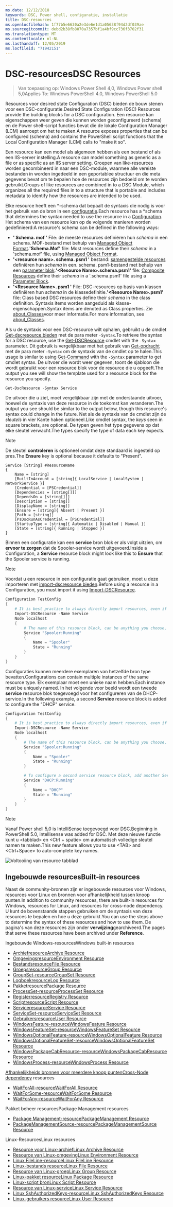 ```yaml
---
ms.date: 12/12/2018
keywords: DSC, Power shell, configuratie, installatie
title: DSC-resources
ms.openlocfilehash: 1f77b5e6630a2e3de6e1d1a05638f94d2df039ae
ms.sourcegitcommit: debd2b38fb8070a7357bf1a4bf9cc736f3702f31
ms.translationtype: MT
ms.contentlocale: nl-NL
ms.lasthandoff: 12/05/2019
ms.locfileid: "71942151"
---
```

# <a name="dsc-resources"></a><span data-ttu-id="4fd7a-103">DSC-resources</span><span class="sxs-lookup"><span data-stu-id="4fd7a-103">DSC Resources</span></span>

><span data-ttu-id="4fd7a-104">Van toepassing op: Windows Power Shell 4,0, Windows Power shell 5,0</span><span class="sxs-lookup"><span data-stu-id="4fd7a-104">Applies To: Windows PowerShell 4.0, Windows PowerShell 5.0</span></span>

<span data-ttu-id="4fd7a-105">Resources voor desired state Configuration (DSC) bieden de bouw stenen voor een DSC-configuratie.</span><span class="sxs-lookup"><span data-stu-id="4fd7a-105">Desired State Configuration (DSC) Resources provide the building blocks for a DSC configuration.</span></span> <span data-ttu-id="4fd7a-106">Een resource kan eigenschappen weer geven die kunnen worden geconfigureerd (schema) en de Power shell-script functies bevat die de lokale Configuration Manager (LCM) aanroept om het te maken.</span><span class="sxs-lookup"><span data-stu-id="4fd7a-106">A resource exposes properties that can be configured (schema) and contains the PowerShell script functions that the Local Configuration Manager (LCM) calls to "make it so".</span></span>

<span data-ttu-id="4fd7a-107">Een resource kan een model als algemeen hebben als een bestand of als een IIS-server instelling.</span><span class="sxs-lookup"><span data-stu-id="4fd7a-107">A resource can model something as generic as a file or as specific as an IIS server setting.</span></span>  <span data-ttu-id="4fd7a-108">Groepen van like-resources worden gecombineerd in naar een DSC-module, waarmee alle vereiste bestanden in worden ingedeeld in een geportablee structuur en die meta gegevens bevat om te bepalen hoe de resources zijn bedoeld om te worden gebruikt.</span><span class="sxs-lookup"><span data-stu-id="4fd7a-108">Groups of like resources are combined in to a DSC Module, which organizes all the required files in to a structure that is portable and includes metadata to identify how the resources are intended to be used.</span></span>

<span data-ttu-id="4fd7a-109">Elke resource heeft een \*-schema dat bepaalt de syntaxis die nodig is voor het gebruik van de bron in een [configuratie](../configurations/configurations.md).</span><span class="sxs-lookup"><span data-stu-id="4fd7a-109">Each resource has a \*schema that determines the syntax needed to use the resource in a [Configuration](../configurations/configurations.md).</span></span> <span data-ttu-id="4fd7a-110">Het schema van een resource kan op de volgende manieren worden gedefinieerd:</span><span class="sxs-lookup"><span data-stu-id="4fd7a-110">A resource's schema can be defined in the following ways:</span></span>

- <span data-ttu-id="4fd7a-111">**' Schema. mof '** File: de meeste resources definiëren hun *schema* in een schema. MOF-bestand met behulp van [Managed Object Format](/windows/desktop/wmisdk/managed-object-format--mof-).</span><span class="sxs-lookup"><span data-stu-id="4fd7a-111">**'Schema.Mof'** file: Most resources define their *schema* in a 'schema.mof' file, using [Managed Object Format](/windows/desktop/wmisdk/managed-object-format--mof-).</span></span>
- <span data-ttu-id="4fd7a-112">**'\<resource naam\>. schema. psm1 '** bestand: [samengestelde resources](../configurations/compositeConfigs.md) definiëren hun *schema* in een<ResourceName>. schema. psm1-bestand met behulp van een [parameter blok](/powershell/module/microsoft.powershell.core/about/about_functions?view=powershell-6#functions-with-parameters).</span><span class="sxs-lookup"><span data-stu-id="4fd7a-112">**'\<Resource Name\>.schema.psm1'** file: [Composite Resources](../configurations/compositeConfigs.md) define their *schema* in a '<ResourceName>.schema.psm1' file using a [Parameter Block](/powershell/module/microsoft.powershell.core/about/about_functions?view=powershell-6#functions-with-parameters).</span></span>
- <span data-ttu-id="4fd7a-113">**'\<Resource Name\>. psm1 '** File: DSC-resources op basis van klassen definiëren hun *schema* in de klassedefinitie.</span><span class="sxs-lookup"><span data-stu-id="4fd7a-113">**'\<Resource Name\>.psm1'** file: Class based DSC resources define their *schema* in the class definition.</span></span> <span data-ttu-id="4fd7a-114">Syntaxis items worden aangeduid als klasse-eigenschappen.</span><span class="sxs-lookup"><span data-stu-id="4fd7a-114">Syntax items are denoted as Class properties.</span></span> <span data-ttu-id="4fd7a-115">Zie [about_Classes](/powershell/module/psdesiredstateconfiguration/about/about_classes_and_dsc)voor meer informatie.</span><span class="sxs-lookup"><span data-stu-id="4fd7a-115">For more information, see [about_Classes](/powershell/module/psdesiredstateconfiguration/about/about_classes_and_dsc).</span></span>

<span data-ttu-id="4fd7a-116">Als u de syntaxis voor een DSC-resource wilt ophalen, gebruikt u de cmdlet [Get-dscresource bieden](/powershell/module/PSDesiredStateConfiguration/Get-DscResource) met de para meter `-Syntax`.</span><span class="sxs-lookup"><span data-stu-id="4fd7a-116">To retrieve the syntax for a DSC resource, use the [Get-DSCResource](/powershell/module/PSDesiredStateConfiguration/Get-DscResource) cmdlet with the `-Syntax` parameter.</span></span> <span data-ttu-id="4fd7a-117">Dit gebruik is vergelijkbaar met het gebruik van [Get-opdracht](/powershell/module/microsoft.powershell.core/get-command) met de para meter `-Syntax` om de syntaxis van de cmdlet op te halen.</span><span class="sxs-lookup"><span data-stu-id="4fd7a-117">This usage is similar to using [Get-Command](/powershell/module/microsoft.powershell.core/get-command) with the `-Syntax` parameter to get cmdlet syntax.</span></span> <span data-ttu-id="4fd7a-118">De uitvoer die wordt weer gegeven, toont de sjabloon die wordt gebruikt voor een resource blok voor de resource die u opgeeft.</span><span class="sxs-lookup"><span data-stu-id="4fd7a-118">The output you see will show the template used for a resource block for the resource you specify.</span></span>

```powershell
Get-DscResource -Syntax Service
```

<span data-ttu-id="4fd7a-119">De uitvoer die u ziet, moet vergelijkbaar zijn met de onderstaande uitvoer, hoewel de syntaxis van deze resource in de toekomst kan veranderen.</span><span class="sxs-lookup"><span data-stu-id="4fd7a-119">The output you see should be similar to the output below, though this resource's syntax could change in the future.</span></span> <span data-ttu-id="4fd7a-120">Net als de syntaxis van de cmdlet zijn de *sleutels* in vier Kante haken optioneel.</span><span class="sxs-lookup"><span data-stu-id="4fd7a-120">Like cmdlet syntax, the *keys* seen in square brackets, are optional.</span></span> <span data-ttu-id="4fd7a-121">De typen geven het type gegevens op dat elke sleutel verwacht.</span><span class="sxs-lookup"><span data-stu-id="4fd7a-121">The types specify the type of data each key expects.</span></span>

> [!NOTE]
> <span data-ttu-id="4fd7a-122">De sleutel **controleren** is optioneel omdat deze standaard is ingesteld op pres.</span><span class="sxs-lookup"><span data-stu-id="4fd7a-122">The **Ensure** key is optional because it defaults to "Present".</span></span>

```output
Service [String] #ResourceName
{
    Name = [string]
    [BuiltInAccount = [string]{ LocalService | LocalSystem | NetworkService }]
    [Credential = [PSCredential]]
    [Dependencies = [string[]]]
    [DependsOn = [string[]]]
    [Description = [string]]
    [DisplayName = [string]]
    [Ensure = [string]{ Absent | Present }]
    [Path = [string]]
    [PsDscRunAsCredential = [PSCredential]]
    [StartupType = [string]{ Automatic | Disabled | Manual }]
    [State = [string]{ Running | Stopped }]
}
```

<span data-ttu-id="4fd7a-123">Binnen een configuratie kan een **service** bron blok er als volgt uitzien, om **ervoor te zorgen** dat de Spooler-service wordt uitgevoerd.</span><span class="sxs-lookup"><span data-stu-id="4fd7a-123">Inside a Configuration, a **Service** resource block might look like this to **Ensure** that the Spooler service is running.</span></span>

> [!NOTE]
> <span data-ttu-id="4fd7a-124">Voordat u een resource in een configuratie gaat gebruiken, moet u deze importeren met [import-dscresource bieden](../configurations/import-dscresource.md).</span><span class="sxs-lookup"><span data-stu-id="4fd7a-124">Before using a resource in a Configuration, you must import it using [Import-DSCResource](../configurations/import-dscresource.md).</span></span>

```powershell
Configuration TestConfig
{
    # It is best practice to always directly import resources, even if the resource is a built-in resource.
    Import-DSCResource -Name Service
    Node localhost
    {
        # The name of this resource block, can be anything you choose, as long as it is of type [String] as indicated by the schema.
        Service "Spooler:Running"
        {
            Name = "Spooler"
            State = "Running"
        }
    }
}
```

<span data-ttu-id="4fd7a-125">Configuraties kunnen meerdere exemplaren van hetzelfde bron type bevatten.</span><span class="sxs-lookup"><span data-stu-id="4fd7a-125">Configurations can contain multiple instances of the same resource type.</span></span> <span data-ttu-id="4fd7a-126">Elk exemplaar moet een unieke naam hebben.</span><span class="sxs-lookup"><span data-stu-id="4fd7a-126">Each instance must be uniquely named.</span></span> <span data-ttu-id="4fd7a-127">In het volgende voor beeld wordt een tweede **service** resource blok toegevoegd voor het configureren van de DHCP-service.</span><span class="sxs-lookup"><span data-stu-id="4fd7a-127">In the following example, a second **Service** resource block is added to configure the "DHCP" service.</span></span>

```powershell
Configuration TestConfig
{
    # It is best practice to always directly import resources, even if the resource is a built-in resource.
    Import-DSCResource -Name Service
    Node localhost
    {
        # The name of this resource block, can be anything you choose, as long as it is of type [String] as indicated by the schema.
        Service "Spooler:Running"
        {
            Name = "Spooler"
            State = "Running"
        }

        # To configure a second service resource block, add another Service resource block and use a unique name.
        Service "DHCP:Running"
        {
            Name = "DHCP"
            State = "Running"
        }
    }
}
```

> [!NOTE]
> <span data-ttu-id="4fd7a-128">Vanaf Power shell 5,0 is IntelliSense toegevoegd voor DSC.</span><span class="sxs-lookup"><span data-stu-id="4fd7a-128">Beginning in PowerShell 5.0, intellisense was added for DSC.</span></span> <span data-ttu-id="4fd7a-129">Met deze nieuwe functie kunt u \<tabblad\> en \<Ctrl + spatie\> om automatisch volledige sleutel namen te maken.</span><span class="sxs-lookup"><span data-stu-id="4fd7a-129">This new feature allows you to use \<TAB\> and \<Ctrl+Space\> to auto-complete key names.</span></span>

![Voltooiing van resource tabblad](../media/resource-tabcompletion.png)

## <a name="built-in-resources"></a><span data-ttu-id="4fd7a-131">Ingebouwde resources</span><span class="sxs-lookup"><span data-stu-id="4fd7a-131">Built-in resources</span></span>

<span data-ttu-id="4fd7a-132">Naast de community-bronnen zijn er ingebouwde resources voor Windows, resources voor Linux en bronnen voor afhankelijkheid tussen knoop punten.</span><span class="sxs-lookup"><span data-stu-id="4fd7a-132">In addition to community resources, there are built-in resources for Windows, resources for Linux, and resources for cross-node dependency.</span></span> <span data-ttu-id="4fd7a-133">U kunt de bovenstaande stappen gebruiken om de syntaxis van deze resources te bepalen en hoe u deze gebruikt.</span><span class="sxs-lookup"><span data-stu-id="4fd7a-133">You can use the steps above to determine the syntax of these resources and how to use them.</span></span> <span data-ttu-id="4fd7a-134">De pagina's van deze resources zijn onder **verwijzing**gearchiveerd.</span><span class="sxs-lookup"><span data-stu-id="4fd7a-134">The pages that serve these resources have been archived under **Reference**.</span></span>

<span data-ttu-id="4fd7a-135">Ingebouwde Windows-resources</span><span class="sxs-lookup"><span data-stu-id="4fd7a-135">Windows built-in resources</span></span>

* [<span data-ttu-id="4fd7a-136">Archiefresource</span><span class="sxs-lookup"><span data-stu-id="4fd7a-136">Archive Resource</span></span>](../reference/resources/windows/archiveResource.md)
* [<span data-ttu-id="4fd7a-137">Omgevingsresource</span><span class="sxs-lookup"><span data-stu-id="4fd7a-137">Environment Resource</span></span>](../reference/resources/windows/environmentResource.md)
* [<span data-ttu-id="4fd7a-138">Bestandsresource</span><span class="sxs-lookup"><span data-stu-id="4fd7a-138">File Resource</span></span>](../reference/resources/windows/fileResource.md)
* [<span data-ttu-id="4fd7a-139">Groepsresource</span><span class="sxs-lookup"><span data-stu-id="4fd7a-139">Group Resource</span></span>](../reference/resources/windows/groupResource.md)
* [<span data-ttu-id="4fd7a-140">GroupSet-resource</span><span class="sxs-lookup"><span data-stu-id="4fd7a-140">GroupSet Resource</span></span>](../reference/resources/windows/groupSetResource.md)
* [<span data-ttu-id="4fd7a-141">Logboekresource</span><span class="sxs-lookup"><span data-stu-id="4fd7a-141">Log Resource</span></span>](../reference/resources/windows/logResource.md)
* [<span data-ttu-id="4fd7a-142">Pakketresource</span><span class="sxs-lookup"><span data-stu-id="4fd7a-142">Package Resource</span></span>](../reference/resources/windows/packageResource.md)
* [<span data-ttu-id="4fd7a-143">ProcessSet-resource</span><span class="sxs-lookup"><span data-stu-id="4fd7a-143">ProcessSet Resource</span></span>](../reference/resources/windows/ProcessSetResource.md)
* [<span data-ttu-id="4fd7a-144">Registerresource</span><span class="sxs-lookup"><span data-stu-id="4fd7a-144">Registry Resource</span></span>](../reference/resources/windows/registryResource.md)
* [<span data-ttu-id="4fd7a-145">Scriptresource</span><span class="sxs-lookup"><span data-stu-id="4fd7a-145">Script Resource</span></span>](../reference/resources/windows/scriptResource.md)
* [<span data-ttu-id="4fd7a-146">Serviceresource</span><span class="sxs-lookup"><span data-stu-id="4fd7a-146">Service Resource</span></span>](../reference/resources/windows/serviceResource.md)
* [<span data-ttu-id="4fd7a-147">ServiceSet-resource</span><span class="sxs-lookup"><span data-stu-id="4fd7a-147">ServiceSet Resource</span></span>](../reference/resources/windows/serviceSetResource.md)
* [<span data-ttu-id="4fd7a-148">Gebruikersresource</span><span class="sxs-lookup"><span data-stu-id="4fd7a-148">User Resource</span></span>](../reference/resources/windows/userResource.md)
* [<span data-ttu-id="4fd7a-149">WindowsFeature-resource</span><span class="sxs-lookup"><span data-stu-id="4fd7a-149">WindowsFeature Resource</span></span>](../reference/resources/windows/windowsFeatureResource.md)
* [<span data-ttu-id="4fd7a-150">WindowsFeatureSet-resource</span><span class="sxs-lookup"><span data-stu-id="4fd7a-150">WindowsFeatureSet Resource</span></span>](../reference/resources/windows/windowsFeatureSetResource.md)
* [<span data-ttu-id="4fd7a-151">WindowsOptionalFeature-resource</span><span class="sxs-lookup"><span data-stu-id="4fd7a-151">WindowsOptionalFeature Resource</span></span>](../reference/resources/windows/windowsOptionalFeatureResource.md)
* [<span data-ttu-id="4fd7a-152">WindowsOptionalFeatureSet-resource</span><span class="sxs-lookup"><span data-stu-id="4fd7a-152">WindowsOptionalFeatureSet Resource</span></span>](../reference/resources/windows/windowsOptionalFeatureSetResource.md)
* [<span data-ttu-id="4fd7a-153">WindowsPackageCabResource-resource</span><span class="sxs-lookup"><span data-stu-id="4fd7a-153">WindowsPackageCabResource Resource</span></span>](../reference/resources/windows/windowsPackageCabResource.md)
* [<span data-ttu-id="4fd7a-154">WindowsProcess-resource</span><span class="sxs-lookup"><span data-stu-id="4fd7a-154">WindowsProcess Resource</span></span>](../reference/resources/windows/windowsProcessResource.md)

<span data-ttu-id="4fd7a-155">[Afhankelijkheids bronnen voor meerdere knoop punten](../configurations/crossNodeDependencies.md)</span><span class="sxs-lookup"><span data-stu-id="4fd7a-155">[Cross-Node dependency](../configurations/crossNodeDependencies.md) resources</span></span>

* [<span data-ttu-id="4fd7a-156">WaitForAll-resource</span><span class="sxs-lookup"><span data-stu-id="4fd7a-156">WaitForAll Resource</span></span>](../reference/resources/windows/waitForAllResource.md)
* [<span data-ttu-id="4fd7a-157">WaitForSome-resource</span><span class="sxs-lookup"><span data-stu-id="4fd7a-157">WaitForSome Resource</span></span>](../reference/resources/windows/waitForSomeResource.md)
* [<span data-ttu-id="4fd7a-158">WaitForAny-resource</span><span class="sxs-lookup"><span data-stu-id="4fd7a-158">WaitForAny Resource</span></span>](../reference/resources/windows/waitForAnyResource.md)

<span data-ttu-id="4fd7a-159">Pakket beheer resources</span><span class="sxs-lookup"><span data-stu-id="4fd7a-159">Package Management resources</span></span>

* [<span data-ttu-id="4fd7a-160">Package Management-resource</span><span class="sxs-lookup"><span data-stu-id="4fd7a-160">PackageManagement Resource</span></span>](../reference/resources/packagemanagement/PackageManagementDscResource.md)
* [<span data-ttu-id="4fd7a-161">PackageManagementSource-resource</span><span class="sxs-lookup"><span data-stu-id="4fd7a-161">PackageManagementSource Resource</span></span>](../reference/resources/packagemanagement/PackageManagementSourceDscResource.md)

<span data-ttu-id="4fd7a-162">Linux-Resources</span><span class="sxs-lookup"><span data-stu-id="4fd7a-162">Linux resources</span></span>

* [<span data-ttu-id="4fd7a-163">Resource voor Linux-archief</span><span class="sxs-lookup"><span data-stu-id="4fd7a-163">Linux Archive Resource</span></span>](../reference/resources/linux/lnxArchiveResource.md)
* [<span data-ttu-id="4fd7a-164">Resource van Linux-omgeving</span><span class="sxs-lookup"><span data-stu-id="4fd7a-164">Linux Environment Resource</span></span>](../reference/resources/linux/lnxEnvironmentResource.md)
* [<span data-ttu-id="4fd7a-165">Linux FileLine-resource</span><span class="sxs-lookup"><span data-stu-id="4fd7a-165">Linux FileLine Resource</span></span>](../reference/resources/linux/lnxFileLineResource.md)
* [<span data-ttu-id="4fd7a-166">Linux-bestands resource</span><span class="sxs-lookup"><span data-stu-id="4fd7a-166">Linux File Resource</span></span>](../reference/resources/linux/lnxFileResource.md)
* [<span data-ttu-id="4fd7a-167">Resource van Linux-groep</span><span class="sxs-lookup"><span data-stu-id="4fd7a-167">Linux Group Resource</span></span>](../reference/resources/linux/lnxGroupResource.md)
* [<span data-ttu-id="4fd7a-168">Linux-pakket resource</span><span class="sxs-lookup"><span data-stu-id="4fd7a-168">Linux Package Resource</span></span>](../reference/resources/linux/lnxPackageResource.md)
* [<span data-ttu-id="4fd7a-169">Linux-script bron</span><span class="sxs-lookup"><span data-stu-id="4fd7a-169">Linux Script Resource</span></span>](../reference/resources/linux/lnxScriptResource.md)
* [<span data-ttu-id="4fd7a-170">Resource van Linux-service</span><span class="sxs-lookup"><span data-stu-id="4fd7a-170">Linux Service Resource</span></span>](../reference/resources/linux/lnxServiceResource.md)
* [<span data-ttu-id="4fd7a-171">Linux SshAuthorizedKeys-resource</span><span class="sxs-lookup"><span data-stu-id="4fd7a-171">Linux SshAuthorizedKeys Resource</span></span>](../reference/resources/linux/lnxSshAuthorizedKeysResource.md)
* [<span data-ttu-id="4fd7a-172">Linux-gebruikers resource</span><span class="sxs-lookup"><span data-stu-id="4fd7a-172">Linux User Resource</span></span>](../reference/resources/linux/lnxUserResource.md)
